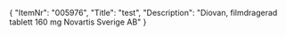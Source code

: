 {
  "ItemNr": "005976",
  "Title": "test",
  "Description": "Diovan, filmdragerad tablett 160 mg Novartis Sverige AB"
}